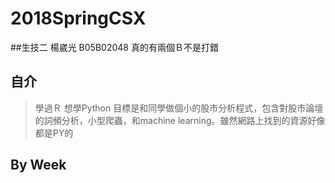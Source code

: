 # 2018SpringCSX

##生技二 楊崴光 B05B02048
真的有兩個Ｂ不是打錯

## 自介
>學過Ｒ
>想學Python
>目標是和同學做個小的股市分析程式，包含對股市論壇的詞頻分析，小型爬蟲，和machine learning。雖然網路上找到的資源好像都是PY的

## By Week
